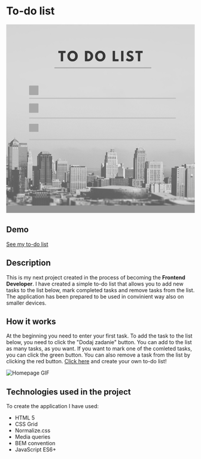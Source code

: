 # To-do list
![To-do list](https://raw.githubusercontent.com/justynaboesche/to-do-list/main/images/To-do-list2.png)
## Demo
[See my to-do list](https://justynaboesche.github.io/To-do-list/)
## Description
This is my next project created in the process of becoming the **Frontend Developer**. I have created a simple to-do list that allows you to add new tasks to the list below,
mark completed tasks and remove tasks from the list. The application has been prepared to be used in convinient way also on smaller devices.
## How it works
At the beginning you need to enter your first task. To add the task to the list below, you need to click the "Dodaj zadanie" button. You can add to the list as many tasks, as you want. If you want to mark one of the comleted tasks, you can click the green button. You can also remove a task from the list by clicking the red button.
[Click here](https://justynaboesche.github.io/To-do-list/) and create your own to-do list!

![Homepage GIF](images/CurrencyConventer.gif)
## Technologies used in the project
To create the application I have used:
- HTML 5
- CSS Grid
- Normalize.css
- Media queries
- BEM convention
- JavaScript ES6+


